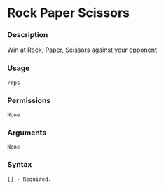 # Rock Paper Scissors

### **Description**

Win at Rock, Paper, Scissors against your opponent

### Usage

```
/rps
```

### Permissions

```
None
```

### Arguments

```
None
```

### Syntax

```
[] - Required.
```
